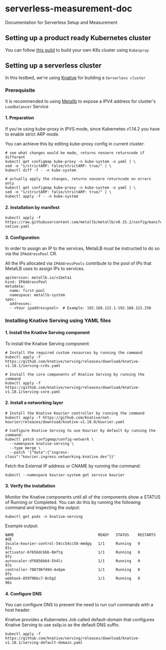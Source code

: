 # serverless-measurement-doc
Documentation for Serverless Setup and Measurement

## Setting up a product ready Kubernetes cluster
You can follow [this guild](https://github.com/kenphunggg/kubespray.git) to build your own K8s cluster using `Kubespray`

## Setting up a serverless cluster
In this testbed, we're using [Knative](https://knative.dev/docs/) for building a `Serverless cluster`

### Prerequisite
It is recommended to using [Metallb](https://metallb.io/) to expose a IPV4 address for cluster's `Loadbalancer` Service

#### 1. Preparation
If you’re using kube-proxy in IPVS mode, since Kubernetes v1.14.2 you have to enable strict ARP mode.

You can achieve this by editing kube-proxy config in current cluster:

```shell
# see what changes would be made, returns nonzero returncode if different
kubectl get configmap kube-proxy -n kube-system -o yaml | \
sed -e "s/strictARP: false/strictARP: true/" | \
kubectl diff -f - -n kube-system

# actually apply the changes, returns nonzero returncode on errors only
kubectl get configmap kube-proxy -n kube-system -o yaml | \
sed -e "s/strictARP: false/strictARP: true/" | \
kubectl apply -f - -n kube-system
```

#### 2. Installation by manifest
```shell
kubectl apply -f https://raw.githubusercontent.com/metallb/metallb/v0.15.2/config/manifests/metallb-native.yaml
```

#### 3. Configuration
In order to assign an IP to the services, MetalLB must be instructed to do so via the `IPAddressPool` CR.

All the IPs allocated via `IPAddressPools` contribute to the pool of IPs that MetalLB uses to assign IPs to services.

```shell
apiVersion: metallb.io/v1beta1
kind: IPAddressPool
metadata:
  name: first-pool
  namespace: metallb-system
spec:
  addresses:
  - <Your ipaddresspool>  # Example: 192.168.122.1-192.168.122.250
```

### Installing Knative Serving using YAML files

#### 1. Install the Knative Serving component

To install the Knative Serving component:

```shell
# Install the required custom resources by running the command
kubectl apply -f https://github.com/knative/serving/releases/download/knative-v1.18.1/serving-crds.yaml

# Install the core components of Knative Serving by running the command
kubectl apply -f https://github.com/knative/serving/releases/download/knative-v1.18.1/serving-core.yaml
```

#### 2. Install a networking layer

```shell
# Install the Knative Kourier controller by running the command
kubectl apply -f https://github.com/knative/net-kourier/releases/download/knative-v1.18.0/kourier.yaml

# Configure Knative Serving to use Kourier by default by running the command:
kubectl patch configmap/config-network \
  --namespace knative-serving \
  --type merge \
  --patch '{"data":{"ingress-class":"kourier.ingress.networking.knative.dev"}}'
```

Fetch the External IP address or CNAME by running the command:

```shell
kubectl --namespace kourier-system get service kourier
```

#### 3. Verify the installation

Monitor the Knative components until all of the components show a STATUS of Running or Completed. You can do this by running the following command and inspecting the output:

```shell
kubectl get pods -n knative-serving
```

Example output:

```shell
NAME                                      READY   STATUS    RESTARTS   AGE
3scale-kourier-control-54cc54cc58-mmdgq   1/1     Running   0          81s
activator-67656dcbbb-8mftq                1/1     Running   0          97s
autoscaler-df6856b64-5h4lc                1/1     Running   0          97s
controller-788796f49d-4x6pm               1/1     Running   0          97s
webhook-859796bc7-8n5g2                   1/1     Running   0          96s
```

#### 4. Configure DNS

You can configure DNS to prevent the need to run curl commands with a host header.

Knative provides a Kubernetes Job called default-domain that configures Knative Serving to use sslip.io as the default DNS suffix.

```shell
kubectl apply -f https://github.com/knative/serving/releases/download/knative-v1.18.1/serving-default-domain.yaml
```






